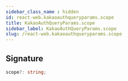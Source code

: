 ```yaml
---
sidebar_class_name : hidden
id: react-web.kakaoauthqueryparams.scope
title: KakaoAuthQueryParams.scope
sidebar_label: KakaoAuthQueryParams.scope
slug: /react-web.kakaoauthqueryparams.scope
---
```






## Signature

```typescript
scope?: string;
```
